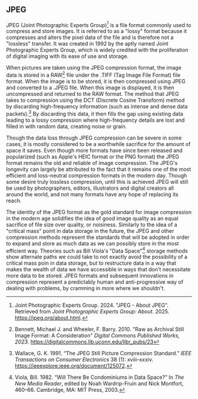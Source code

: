 ## JPEG

JPEG (Joint Photographic Experts Group)[^JPEG] is a file format commonly used to compress and store images. It is referred to as a 
"lossy" format because it compresses and alters the pixel data of the file and is therefore not a "lossless" transfer. It was created in
1992 by the aptly named Joint Photographic Experts Group, which is widely credited with the proliferation of digital imaging with its ease
of use and storage. 

When pictures are taken using the JPEG compression format, the image data is stored in a RAW[^RAW] file under the .TIFF (Tag Image File Format) file format. When the image is to be stored,
it is then compressed using JPEG and converted to a .JPEG file. When this image is displayed, it is then uncompressed and returned to the RAW format. The method that 
JPEG takes to compression using the DCT (Discrete Cosine Transform) method by discarding high-frequency information (such as intense and dense data packets).[^IEEE] 
By discarding this data, it then fills the gap using existing data leading to a lossy compression where high-frequency details are lost and filled in with random data, creating noise or grain. 

Though the data loss through JPEG compression can be severe in some cases, it is mostly considered to be a worthwhile sacrifice for the 
amount of space it saves. Even though more formats have since been released and popularized (such as Apple's HEIC format or the PNG format) 
the JPEG format remains the old and reliable of image compression. The JPEG's longevity can largely be attributed to the fact that it remains one of the
most efficient and loss-neutral compression formats in the modern day. Though some desire truly lossless compression, until this is achieved JPEG will still be used 
by photographers, editors, illustrators and digital creators all around the world, and not many formats have any hope of replacing its reach. 

The identity of the JPEG format as the gold standard for image compression in the modern age solidifies the idea of good image quality as an equal sacrifice of file size
over quality, or noisiness. Similarly to the idea of a "critical mass" point in data storage in the future, the JPEG and other compression methods represent 
the standards that will be adopted in order to expand and store as much data as we can possibly store in the most efficient way. Theories such as Bill Viola's "Data Space"[^DATA]
storage methods show alternate paths we could take to not exactly avoid the possibility of a critical mass poin in data storage, but to restructure data in a way that makes 
the wealth of data we have accessible in ways that don't necessitate more data to be stored. JPEG formats and subsequent innovations in compression represent a predictably human and 
anti-progressive way of dealing with problems, by cramming in more where we shouldn't.

[^JPEG]: Joint Photographic Experts Group. 2024. "JPEG - About JPEG". Retrieved from *Joint Photographic Experts Group: About*. 2025. https://jpeg.org/about.html.
[^IEEE]: Wallace, G. K. 1991. “The JPEG Still Picture Compression Standard.” *IEEE Transactions on Consumer Electronics* 38 (1): xviii–xxxiv. https://ieeexplore.ieee.org/document/125072.
[^RAW]: Bennett, Michael J. and Wheeler, F. Barry. 2010. "Raw as Archival Still Image Format: A Consideration"  *Digital Commons Published Works, 2023*.
https://digitalcommons.lib.uconn.edu/libr_pubs/23
[^DATA]: Viola, Bill. 1982. “Will There Be Condominiums in Data Space?” In *The New Media Reader*, edited by Noah Wardrip-Fruin and Nick Montfort, 460–66. Cambridge, MA: MIT Press, 2003.

